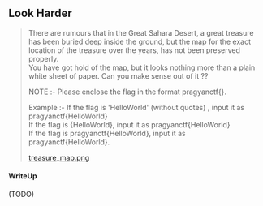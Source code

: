 ## Look Harder 

> There are rumours that in the Great Sahara Desert, a great treasure has been buried deep inside the ground, but the map for the exact location of the treasure over the years, has not been preserved properly. <br>
> You have got hold of the map, but it looks nothing more than a plain white sheet of paper. Can you make sense out of it ??
>
>
> NOTE :- Please enclose the flag in the format pragyanctf{<flag>}.
>
> Example :- If the flag is 'HelloWorld' (without quotes) , input it as pragyanctf{HelloWorld} <br>
> If the flag is {HelloWorld}, input it as pragyanctf{HelloWorld} <br>
> If the flag is pragyanctf{HelloWorld}, input it as pragyanctf{HelloWorld}. 
>
> [treasure_map.png](./treasure_map.png)

#### WriteUp

(TODO)